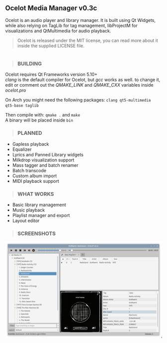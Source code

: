 ## Ocelot Media Manager v0.3c
Ocelot is an audio player and library manager.
It is built using Qt Widgets, while also relying on TagLib for tag management, libProjectM for visualizations and QtMultimedia for audio playback.

>Ocelot is released under the MIT license, you can read more about it inside the supplied LICENSE file.
#

>### <b>BUILDING</b>
Ocelot requires Qt Frameworks version 5.10+<br>
_clang_ is the default compiler for Ocelot, but _gcc_ works as well. to change it, edit or comment out the _QMAKE_LINK_ and _QMAKE_CXX_ variables inside _ocelot.pro_

On Arch you might need the following packages:
`clang qt5-multimedia qt5-base taglib`

Then compile with: `qmake .` and `make`<br>
A binary will be placed inside `bin`

>### <b>PLANNED</b>

* Gapless playback
* Equalizer
* Lyrics and Panned Library widgets
* Milkdrop visualization support
* Mass tagger and batch renamer
* Batch transcode
* Custom album import
* MIDI playback support

>### <b>WHAT WORKS</b>

* Basic library management
* Music playback
* Playlist manager and export
* Layout editor

>### <b>SCREENSHOTS</b>
![alt text](https://raw.githubusercontent.com/mscatto/ocelot/master/screenshot.png)
